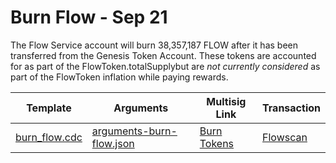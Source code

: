 # Burn Flow - Sep 21

The Flow Service account will burn 38,357,187 FLOW after it has been
transferred from the Genesis Token Account. These tokens are accounted for as
part of the FlowToken.totalSupplybut are *not currently considered* as part of
the FlowToken inflation while paying rewards.

| Template                                                 | Arguments | Multisig Link   | Transaction |
|---                                                       |---        |---              |---          |
| [burn_flow.cdc](../../../../templates/burn_flow.cdc) | [arguments-burn-flow.json](./arguments-burn-flow.json) | [Burn Tokens](https://flow-multisig-git-service-account-onflow.vercel.app/mainnet?type=serviceAccount&name=burn_flow.cdc&param=%5B%7B%22type%22:%20%22UFix64%22,%20%22value%22:%20%2238357187.00%22%7D%20%5D&acct=0xe467b9dd11fa00df&limit=9999) | [Flowscan](https://flowscan.org/transaction/a0cfe6b5a2b013f536bd9957cd544630e415c95b98c413ef4a5e4f4d4e6b238a) |
